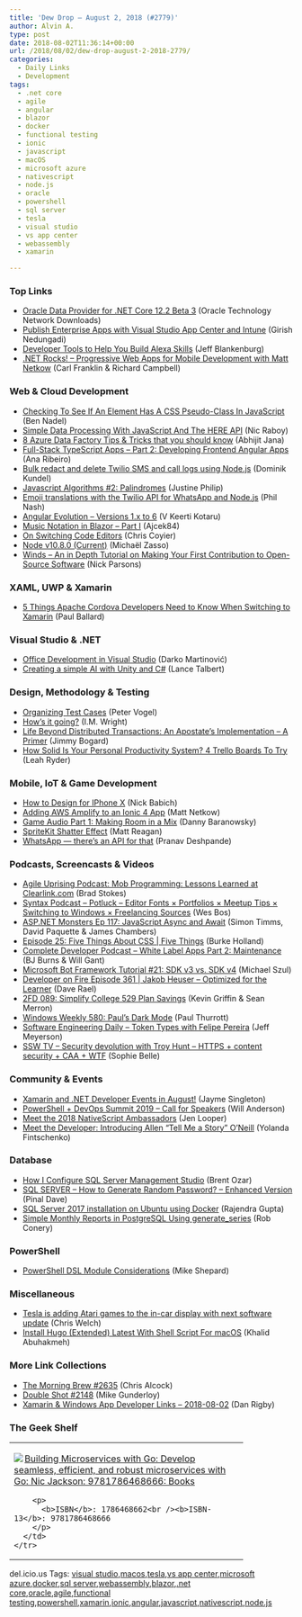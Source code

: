 ```yaml
---
title: 'Dew Drop – August 2, 2018 (#2779)'
author: Alvin A.
type: post
date: 2018-08-02T11:36:14+00:00
url: /2018/08/02/dew-drop-august-2-2018-2779/
categories:
  - Daily Links
  - Development
tags:
  - .net core
  - agile
  - angular
  - blazor
  - docker
  - functional testing
  - ionic
  - javascript
  - macOS
  - microsoft azure
  - nativescript
  - node.js
  - oracle
  - powershell
  - sql server
  - tesla
  - visual studio
  - vs app center
  - webassembly
  - xamarin

---
```

### <a name="top"></a>Top Links

  * <a href="http://www.oracle.com/technetwork/topics/dotnet/downloads/odpnetcorebeta-4077982.html" target="_blank">Oracle Data Provider for .NET Core 12.2 Beta 3</a> (Oracle Technology Network Downloads)
  * <a href="https://blogs.msdn.microsoft.com/vsappcenter/publish-enterprise-apps-with-visual-studio-app-center-and-intune/" target="_blank">Publish Enterprise Apps with Visual Studio App Center and Intune</a> (Girish Nedungadi)
  * <a href="https://developer.amazon.com/blogs/alexa/post/a4b865ec-e7ac-4d92-a2db-7cb2326c08c2/developer-tools-to-help-you-build-alexa-skills" target="_blank">Developer Tools to Help You Build Alexa Skills</a> (Jeff Blankenburg)
  * <a href="http://www.dotnetrocks.com/default.aspx?ShowNum=1568" target="_blank">.NET Rocks! &#8211; Progressive Web Apps for Mobile Development with Matt Netkow</a> (Carl Franklin & Richard Campbell)



### <a name="web"></a>Web & Cloud Development

  * <a href="https://www.bennadel.com/blog/3476-checking-to-see-if-an-element-has-a-css-pseudo-class-in-javascript.htm" target="_blank">Checking To See If An Element Has A CSS Pseudo-Class In JavaScript</a> (Ben Nadel)
  * <a href="https://www.thepolyglotdeveloper.com/2018/08/simple-data-processing-javascript-here-api/" target="_blank">Simple Data Processing With JavaScript And The HERE API</a> (Nic Raboy)
  * <a href="https://dailydotnettips.com/azure-data-factory-tips-tricks/" target="_blank">8 Azure Data Factory Tips & Tricks that you should know</a> (Abhijit Jana)
  * <a href="https://auth0.com/blog/full-stack-typescript-apps-part-2-developing-frontend-angular-apps/" target="_blank">Full-Stack TypeScript Apps &#8211; Part 2: Developing Frontend Angular Apps</a> (Ana Ribeiro)
  * <a href="https://twilioinc.wpengine.com/2018/08/bulk-redacting-deleting-twilio-sms-and-call-logs.html" target="_blank">Bulk redact and delete Twilio SMS and call logs using Node.js</a> (Dominik Kundel)
  * <a href="https://dev.to/worldclassdev/javascript-algorithms-2-palindromes-48g3" target="_blank">Javascript Algorithms #2: Palindromes</a> (Justine Philip)
  *  <a href="https://twilioinc.wpengine.com/2018/08/emoji-translations-twilio-api-whatsapp-node-js.html" target="_blank">Emoji translations with the Twilio API for WhatsApp and Node.js</a> (Phil Nash)
  * <a href="http://feedproxy.google.com/~r/netCurryRecentArticles/~3/Hu24Vu9dJPw/ShowArticle.aspx" target="_blank">Angular Evolution &#8211; Versions 1.x to 6</a> (V Keerti Kotaru)
  * <a href="https://www.codeproject.com/Articles/1252819/Music-Notation-in-Blazor-Part-I" target="_blank">Music Notation in Blazor &#8211; Part I</a> (Ajcek84)
  * <a href="https://css-tricks.com/on-switching-code-editors/" target="_blank">On Switching Code Editors</a> (Chris Coyier)
  * <a href="https://nodejs.org/en/blog/release/v10.8.0" target="_blank">Node v10.8.0 (Current)</a> (Michaël Zasso)
  * <a href="https://dev.to/nickparsons/winds--an-in-depth-tutorial-on-making-your-first-contribution-to-open-source-software-1g9h" target="_blank">Winds – An in Depth Tutorial on Making Your First Contribution to Open-Source Software</a> (Nick Parsons)



### <a name="silverlight"></a>XAML, UWP & Xamarin

  * <a href="https://www.telerik.com/blogs/5-things-to-know-apache-cordova-developers-switching-to-xamarin" target="_blank">5 Things Apache Cordova Developers Need to Know When Switching to Xamarin</a> (Paul Ballard)



### <a name="dotnet"></a>Visual Studio & .NET

  * <a href="https://www.red-gate.com/simple-talk/dotnet/c-programming/office-development-in-visual-studio/" target="_blank">Office Development in Visual Studio</a> (Darko Martinović)
  * <a href="https://www.red-gate.com/simple-talk/dotnet/c-programming/creating-a-simple-ai-with-unity-and-c/" target="_blank">Creating a simple AI with Unity and C#</a> (Lance Talbert)



### <a name="design"></a>Design, Methodology & Testing

  * <a href="https://visualstudiomagazine.com/blogs/tool-tracker/2018/07/organizing-test-cases.aspx" target="_blank">Organizing Test Cases</a> (Peter Vogel)
  * <a href="https://imwrightshardcode.com/2018/08/hows-it-going/" target="_blank">How’s it going?</a> (I.M. Wright)
  * <a href="http://feedproxy.google.com/~r/GrabBagOfT/~3/hSI-fR-uQQY/" target="_blank">Life Beyond Distributed Transactions: An Apostate&#8217;s Implementation &#8211; A Primer</a> (Jimmy Bogard)
  * <a href="https://blog.trello.com/personal-productivity-trello-boards" target="_blank">How Solid Is Your Personal Productivity System? 4 Trello Boards To Try</a> (Leah Ryder)



### <a name="mobile"></a>Mobile, IoT & Game Development

  * <a href="https://www.webdesignerdepot.com/2018/08/how-to-design-for-iphone-x/" target="_blank">How to Design for IPhone X</a> (Nick Babich)
  * <a href="https://blog.ionicframework.com/adding-aws-amplify-to-an-ionic-4-app/" target="_blank">Adding AWS Amplify to an Ionic 4 App</a> (Matt Netkow)
  * <a href="https://developer.amazon.com/blogs/appstore/post/6dfaf872-474e-444a-bc77-73cadb710d49/game-audio-making-room-in-a-mix" target="_blank">Game Audio Part 1: Making Room in a Mix</a> (Danny Baranowsky)
  * <a href="http://sound-of-silence.com/?article=20180801" target="_blank">SpriteKit Shatter Effect</a> (Matt Reagan)
  * <a href="https://twilioinc.wpengine.com/2018/08/twilio-whatsapp-api.html" target="_blank">WhatsApp — there’s an API for that</a> (Pranav Deshpande)



### <a name="podcasts"></a>Podcasts, Screencasts & Videos

  * <a href="https://coalition.agileuprising.com/t/podcast-mob-programming-lessons-learned-at-clearlink-com/1757" target="_blank">Agile Uprising Podcast: Mob Programming: Lessons Learned at Clearlink.com</a> (Brad Stokes)
  * <a href="https://traffic.libsyn.com/secure/syntax/Syntax062.mp3" target="_blank">Syntax Podcast &#8211; Potluck &#8211; Editor Fonts × Portfolios × Meetup Tips × Switching to Windows × Freelancing Sources</a> (Wes Bos)
  * <a href="http://www.youtube.com/watch?v=3RdDGLPLXPE" target="_blank">ASP.NET Monsters Ep 117: JavaScript Async and Await</a> (Simon Timms, David Paquette & James Chambers)
  * <a href="https://channel9.msdn.com/Shows/5-Things/Episode-25-Five-Things-About-CSS?WT.mc_id=DX_MVP4025064" target="_blank">Episode 25: Five Things About CSS | Five Things</a> (Burke Holland)
  * <a href="https://completedeveloperpodcast.com/episode-155/?utm_source=rss&utm_medium=rss&utm_campaign=episode-155" target="_blank">Complete Developer Podcast &#8211; White Label Apps Part 2: Maintenance</a> (BJ Burns & Will Gant)
  * <a href="http://www.youtube.com/watch?v=IGcOydRtg7o" target="_blank">Microsoft Bot Framework Tutorial #21: SDK v3 vs. SDK v4</a> (Michael Szul)
  * <a href="http://developeronfire.com/podcast/episode-361-jakob-heuser-optimized-for-the-learner" target="_blank">Developer on Fire Episode 361 | Jakob Heuser &#8211; Optimized for the Learner</a> (Dave Rael)
  * <a href="https://2frugaldudes.com/2fd089-simplify-college-529-plan-savings/" target="_blank">2FD 089: Simplify College 529 Plan Savings</a> (Kevin Griffin & Sean Merron)
  * <a href="https://www.thurrott.com/podcasts/windows-weekly/165056/windows-weekly-580-pauls-dark-mode" target="_blank">Windows Weekly 580: Paul’s Dark Mode</a> (Paul Thurrott)
  * <a href="https://softwareengineeringdaily.com/2018/08/02/token-types-with-felipe-pereira/" target="_blank">Software Engineering Daily &#8211; Token Types with Felipe Pereira</a> (Jeff Meyerson)
  * <a href="https://tv.ssw.com/7480/security-devolution-with-troy-hunt" target="_blank">SSW TV &#8211; Security devolution with Troy Hunt – HTTPS + content security + CAA + WTF</a> (Sophie Belle)



### <a name="events"></a>Community & Events

  * <a href="https://blog.xamarin.com/xamarin-dotnet-developer-events-august/" target="_blank">Xamarin and .NET Developer Events in August!</a> (Jayme Singleton)
  * <a href="https://powershell.org/2018/08/01/powershell-devops-summit-2019-call-for-speakers/" target="_blank">PowerShell + DevOps Summit 2019 &#8211; Call for Speakers</a> (Will Anderson)
  * <a href="https://www.nativescript.org/blog/meet-the-2018-nativescript-ambassadors" target="_blank">Meet the 2018 NativeScript Ambassadors</a> (Jen Looper)
  * <a href="https://developermedia.com/meet-the-developer-introducing-allen-oneill/" target="_blank">Meet the Developer: Introducing Allen “Tell Me a Story” O’Neill</a> (Yolanda Fintschenko)



### <a name="sql"></a>Database

  * <a href="http://feedproxy.google.com/~r/BrentOzar-SqlServerDba/~3/a3Gvw5X4uts/" target="_blank">How I Configure SQL Server Management Studio</a> (Brent Ozar)
  * <a href="https://blog.sqlauthority.com/2018/08/02/sql-server-how-to-generate-random-password-enhanced-version/" target="_blank">SQL SERVER – How to Generate Random Password? – Enhanced Version</a> (Pinal Dave)
  * <a href="http://feedproxy.google.com/~r/MSSQLTips-LatestSqlServerTips/~3/S1hajjci9MI/tip.asp" target="_blank">SQL Server 2017 installation on Ubuntu using Docker</a> (Rajendra Gupta)
  * <a href="http://feedproxy.google.com/~r/wekeroad/EeKc/~3/W3jOrbLmJZI/" target="_blank">Simple Monthly Reports in PostgreSQL Using generate_series</a> (Rob Conery)



### <a name="ps"></a>PowerShell

  * <a href="https://powershellstation.com/2018/08/01/powershell-dsl-module-considerations/" target="_blank">PowerShell DSL Module Considerations</a> (Mike Shepard)



### <a name="misc"></a>Miscellaneous

  * <a href="https://www.theverge.com/2018/8/1/17640418/tesla-atari-games-easter-egg" target="_blank">Tesla is adding Atari games to the in-car display with next software update</a> (Chris Welch)
  * <a href="https://rimdev.io/hugo-extended-latest-install-script-for-macos/" target="_blank">Install Hugo (Extended) Latest With Shell Script For macOS</a> (Khalid Abuhakmeh)



### <a name="links"></a>More Link Collections

  * <a href="http://feedproxy.google.com/~r/ReflectivePerspective/~3/jJILLgySo0s/" target="_blank">The Morning Brew #2635</a> (Chris Alcock)
  * <a href="https://afreshcup.com/home/2018/08/01/double-shot-2148.html" target="_blank">Double Shot #2148</a> (Mike Gunderloy)
  * <a href="https://links.danrigby.com/2018/08/app-developer-links-2018-08-02/" target="_blank">Xamarin & Windows App Developer Links &#8211; 2018-08-02</a> (Dan Rigby)



### <a name="shelf"></a>The Geek Shelf

<div class="wlWriterEditableSmartContent" id="scid:7dc1bd33-94bd-46fd-a20b-0131235bcd47:41f7250d-8440-4e1e-9a3f-e17432ec0ae9" style="margin: 0px; padding: 0px; float: none; display: inline;">
  <table cellspacing="0" cellpadding="2" width="400" border="0" unselectable="on">
    <tr>
      <td valign="top" width="400">
        <p>
          <a title="Building Microservices with Go: Develop seamless, efficient, and robust microservices with Go: Nic Jackson: 9781786468666: Books" href="https://www.amazon.com/exec/obidos/ASIN/1786468662/amavin-20"><img data-recalc-dims="1" decoding="async" src="https://i0.wp.com/images-na.ssl-images-amazon.com/images/I/514SUHZyaRL._AC_US218_.jpg?w=660&#038;ssl=1" border="0" align="left" style="float:left" />Building Microservices with Go: Develop seamless, efficient, and robust microservices with Go: Nic Jackson: 9781786468666: Books</a>
        </p>
        
        <p>
          <b>ISBN</b>: 1786468662<br /><b>ISBN-13</b>: 9781786468666
        </p>
      </td>
    </tr>
  </table>
</div>



<div class="wlWriterEditableSmartContent" id="scid:77ECF5F8-D252-44F5-B4EB-D463C5396A79:387be539-98fb-4b04-9ab8-0432d2c2791a" style="margin: 0px; padding: 0px; float: none; display: inline;">
  del.icio.us Tags: <a href="http://del.icio.us/popular/visual+studio" rel="tag">visual studio</a>,<a href="http://del.icio.us/popular/macos" rel="tag">macos</a>,<a href="http://del.icio.us/popular/tesla" rel="tag">tesla</a>,<a href="http://del.icio.us/popular/vs+app+center" rel="tag">vs app center</a>,<a href="http://del.icio.us/popular/microsoft+azure" rel="tag">microsoft azure</a>,<a href="http://del.icio.us/popular/docker" rel="tag">docker</a>,<a href="http://del.icio.us/popular/sql+server" rel="tag">sql server</a>,<a href="http://del.icio.us/popular/webassembly" rel="tag">webassembly</a>,<a href="http://del.icio.us/popular/blazor" rel="tag">blazor</a>,<a href="http://del.icio.us/popular/.net+core" rel="tag">.net core</a>,<a href="http://del.icio.us/popular/oracle" rel="tag">oracle</a>,<a href="http://del.icio.us/popular/agile" rel="tag">agile</a>,<a href="http://del.icio.us/popular/functional+testing" rel="tag">functional testing</a>,<a href="http://del.icio.us/popular/powershell" rel="tag">powershell</a>,<a href="http://del.icio.us/popular/xamarin" rel="tag">xamarin</a>,<a href="http://del.icio.us/popular/ionic" rel="tag">ionic</a>,<a href="http://del.icio.us/popular/angular" rel="tag">angular</a>,<a href="http://del.icio.us/popular/javascript" rel="tag">javascript</a>,<a href="http://del.icio.us/popular/nativescript" rel="tag">nativescript</a>,<a href="http://del.icio.us/popular/node.js" rel="tag">node.js</a>
</div>